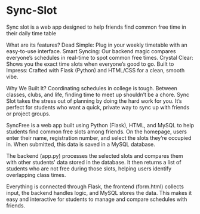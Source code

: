 # Sync-Slot
Sync slot is a web app designed to help friends find common free time in their daily time table

What are its features? Dead Simple: Plug in your weekly timetable with an easy-to-use interface. Smart Syncing: Our backend magic compares everyone’s schedules in real-time to spot common free times. Crystal Clear: Shows you the exact time slots when everyone’s good to go. Built to Impress: Crafted with Flask (Python) and HTML/CSS for a clean, smooth vibe.

Why We Built It? Coordinating schedules in college is tough. Between classes, clubs, and life, finding time to meet up shouldn’t be a chore. Sync Slot takes the stress out of planning by doing the hard work for you. It’s perfect for students who want a quick, private way to sync up with friends or project groups.

SyncFree is a web app built using Python (Flask), HTML, and MySQL to help students find common free slots among friends. On the homepage, users enter their name, registration number, and select the slots they’re occupied in. When submitted, this data is saved in a MySQL database.

The backend (app.py) processes the selected slots and compares them with other students' data stored in the database. It then returns a list of students who are not free during those slots, helping users identify overlapping class times.

Everything is connected through Flask, the frontend (form.html) collects input, the backend handles logic, and MySQL stores the data. This makes it easy and interactive for students to manage and compare schedules with friends.
